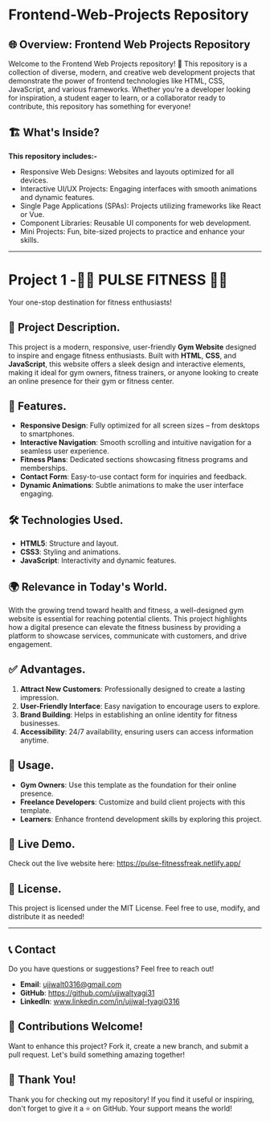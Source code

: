 # Frontend-Web-Projects Repository 

## 🌐 Overview: Frontend Web Projects Repository

Welcome to the Frontend Web Projects repository! 🎉 This repository is a collection of diverse, modern, and creative web development projects that demonstrate the power of frontend technologies like HTML, CSS, JavaScript, and various frameworks. Whether you're a developer looking for inspiration, a student eager to learn, or a collaborator ready to contribute, this repository has something for everyone!

## 🏗️ What's Inside?
**This repository includes:-**

- Responsive Web Designs: Websites and layouts optimized for all devices.
- Interactive UI/UX Projects: Engaging interfaces with smooth animations and dynamic features.
- Single Page Applications (SPAs): Projects utilizing frameworks like React or Vue.
- Component Libraries: Reusable UI components for web development.
- Mini Projects: Fun, bite-sized projects to practice and enhance your skills.

---

# Project 1 -🏋️‍♂️ **PULSE FITNESS** 🏋️‍♀️  

Your one-stop destination for fitness enthusiasts!  

## 🌟 **Project Description.**  
This project is a modern, responsive, user-friendly **Gym Website** designed to inspire and engage fitness enthusiasts. Built with **HTML**, **CSS**, and **JavaScript**, this website offers a sleek design and interactive elements, making it ideal for gym owners, fitness trainers, or anyone looking to create an online presence for their gym or fitness center.  

## 🚀 **Features.**  
- **Responsive Design**: Fully optimized for all screen sizes – from desktops to smartphones.  
- **Interactive Navigation**: Smooth scrolling and intuitive navigation for a seamless user experience.  
- **Fitness Plans**: Dedicated sections showcasing fitness programs and memberships.  
- **Contact Form**: Easy-to-use contact form for inquiries and feedback.  
- **Dynamic Animations**: Subtle animations to make the user interface engaging.  

## 🛠️ **Technologies Used.**  
- **HTML5**: Structure and layout.  
- **CSS3**: Styling and animations.  
- **JavaScript**: Interactivity and dynamic features.  

## 🌍 **Relevance in Today's World.**  
With the growing trend toward health and fitness, a well-designed gym website is essential for reaching potential clients. This project highlights how a digital presence can elevate the fitness business by providing a platform to showcase services, communicate with customers, and drive engagement.  

## ✅ **Advantages.**  
1. **Attract New Customers**: Professionally designed to create a lasting impression.  
2. **User-Friendly Interface**: Easy navigation to encourage users to explore.  
3. **Brand Building**: Helps in establishing an online identity for fitness businesses.  
4. **Accessibility**: 24/7 availability, ensuring users can access information anytime.  

## 🎯 **Usage.**  
- **Gym Owners**: Use this template as the foundation for their online presence.  
- **Freelance Developers**: Customize and build client projects with this template.  
- **Learners**: Enhance frontend development skills by exploring this project.  

## 🔗 **Live Demo.**
Check out the live website here: https://pulse-fitnessfreak.netlify.app/

## 📜 **License.**
This project is licensed under the MIT License. Feel free to use, modify, and distribute it as needed!

---

## 📞 **Contact**
Do you have questions or suggestions? Feel free to reach out!

- **Email**: ujjwalt0316@gmail.com
- **GitHub**: https://github.com/ujjwaltyagi31
- **LinkedIn**: www.linkedin.com/in/ujjwal-tyagi0316

## 🌟 **Contributions Welcome!**
Want to enhance this project? Fork it, create a new branch, and submit a pull request. Let's build something amazing together!

## 🎉 **Thank You!**
Thank you for checking out my repository! If you find it useful or inspiring, don't forget to give it a ⭐ on GitHub. Your support means the world!



